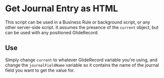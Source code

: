 # Get Journal Entry as HTML

This script can be used in a Business Rule or background script, or any other server-side script. It assumes the presence of the `current` object, but can be used with any positioned GlideRecord. 

## Use

Simply change `current` to whatever GlideRecord variable you're using, and change the `journalFieldName` variable so it contains the name of the journal field you want to get the value for.
